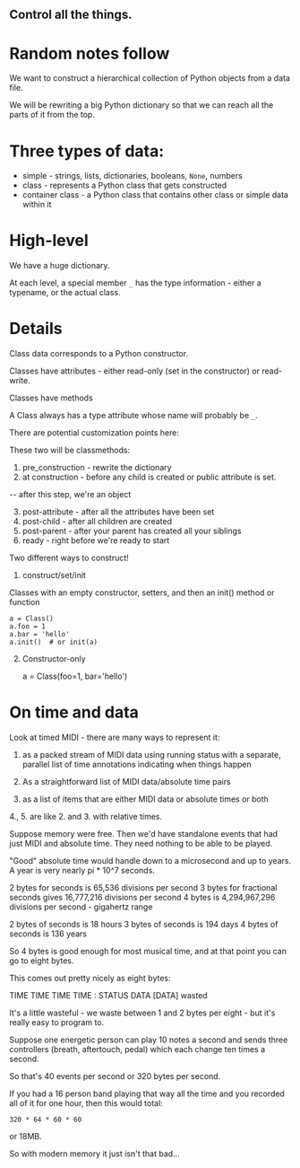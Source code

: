 ## Control all the things.

# Random notes follow

We want to construct a hierarchical collection of Python objects from a data
file.

We will be rewriting a big Python dictionary so that we can reach all the parts
of it from the top.


# Three types of data:

* simple - strings, lists, dictionaries, booleans, `None`, numbers
* class - represents a Python class that gets constructed
* container class - a Python class that contains other class or simple data
  within it

# High-level

We have a huge dictionary.

At each level, a special member `_` has the type information - either a
typename, or the actual class.


# Details

Class data corresponds to a Python constructor.

Classes have attributes - either read-only (set in the constructor) or
read-write.

Classes have methods

A Class always has a type attribute whose name will probably be `_`.

There are potential customization points here:

These two will be classmethods:

1. pre_construction - rewrite the dictionary
2. at construction - before any child is created or public attribute is set.

-- after this step, we're an object

3. post-attribute - after all the attributes have been set
4. post-child - after all children are created
5. post-parent - after your parent has created all your siblings
6. ready - right before we're ready to start

Two different ways to construct!

1.  construct/set/init

Classes with an empty constructor, setters, and then an init() method or function

    a = Class()
    a.foo = 1
    a.bar = 'hello'
    a.init()  # or init(a)

2. Constructor-only

    a = Class(foo=1, bar='hello')


# On time and data

Look at timed MIDI - there are many ways to represent it:

1. as a packed stream of MIDI data using running status with a separate,
parallel list of time annotations indicating when things happen

2. As a straightforward list of MIDI data/absolute time pairs

3. as a list of items that are either MIDI data or absolute times or both

4., 5. are like 2. and 3. with relative times.

Suppose memory were free.  Then we'd have standalone events that had just MIDI
and absolute time.  They need nothing to be able to be played.

"Good" absolute time would handle down to a microsecond and up to years.
A year is very nearly pi * 10^7 seconds.

2 bytes for seconds is 65,536 divisions per second
3 bytes for fractional seconds gives 16,777,216 divisions per second
4 bytes is 4,294,967,296 divisions per second - gigahertz range

2 bytes of seconds is 18 hours
3 bytes of seconds is 194 days
4 bytes of seconds is 136 years

So 4 bytes is good enough for most musical time, and at that point you can go
to eight bytes.

This comes out pretty nicely as eight bytes:


TIME TIME TIME TIME :  STATUS DATA [DATA] wasted

It's a little wasteful - we waste between 1 and 2 bytes per eight - but it's
really easy to program to.

Suppose one energetic person can play 10 notes a second and sends three
controllers (breath, aftertouch, pedal) which each change ten times a second.

So that's 40 events per second or 320 bytes per second.

If you had a 16 person band playing that way all the time and you recorded all
of it for one hour, then this would total:

    320 * 64 * 60 * 60

or 18MB.

So with modern memory it just isn't that bad...
